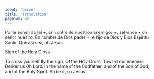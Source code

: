 ```yaml
---
ident: 'breve'
title: 'Translation'
pagenum: 10
---
```

Por la señal [de la] +, en contra de nuestros enemigos +, sálvanos + oh señor nuestro. En nombre de Dios padre +, e hijo de Dios y Dios Espíritu  Santo. 
Que así sea, oh Jesús. 

Sign of the Holy Cross

To cross yourself
By the sign,
Of the Holy Cross,
Toward our enemies,
Deliver us Oh Lord.
In the name of the Godfather,
and of the Son of God,
and of the Holy Spirit.
So be it, oh Jesus.   

